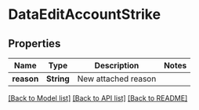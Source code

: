 # DataEditAccountStrike

## Properties

Name | Type | Description | Notes
------------ | ------------- | ------------- | -------------
**reason** | **String** | New attached reason | 

[[Back to Model list]](../README.md#documentation-for-models) [[Back to API list]](../README.md#documentation-for-api-endpoints) [[Back to README]](../README.md)


